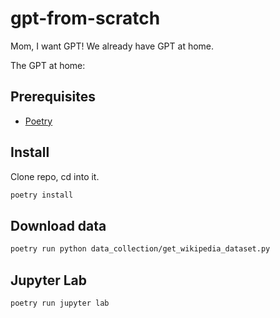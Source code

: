 # gpt-from-scratch

Mom, I want GPT!
We already have GPT at home.

The GPT at home:


## Prerequisites

- [Poetry](https://python-poetry.org/docs/#installing-with-the-official-installer)


## Install

Clone repo, cd into it.

```sh
poetry install
```

## Download data

```sh
poetry run python data_collection/get_wikipedia_dataset.py
```

## Jupyter Lab

```sh
poetry run jupyter lab
```

